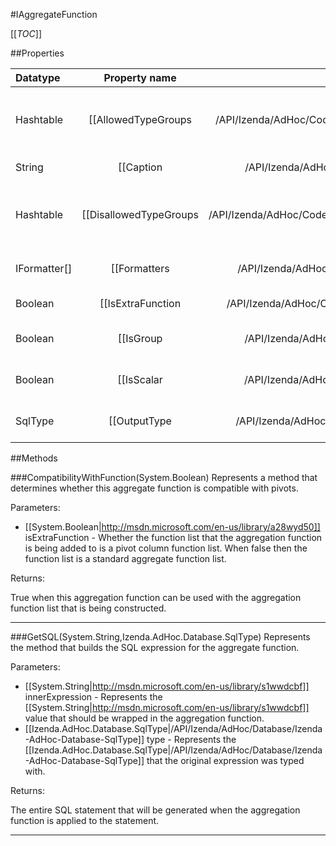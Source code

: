 #IAggregateFunction

[[_TOC_]]

##Properties

|Datatype|Property name|Property description|Default Value|
|:-------|:----------:|:-----------------:|:-----------:|
|Hashtable|[[AllowedTypeGroups|/API/Izenda/AdHoc/CodeSamples/Izenda_AdHoc_IAggregateFunction_AllowedTypeGroups]]|Represents a list of key/value pairs that define the collection of Izenda.AdHoc.Database.SqlTypeGroups that are valid for this aggregation function.|inherited from concrete class|
|String|[[Caption|/API/Izenda/AdHoc/CodeSamples/Izenda_AdHoc_IAggregateFunction_Caption]]| Represents the display text that is used for this aggregation function. |inherited from concrete class|
|Hashtable|[[DisallowedTypeGroups|/API/Izenda/AdHoc/CodeSamples/Izenda_AdHoc_IAggregateFunction_DisallowedTypeGroups]]|Represents a list of key/value pairs that define the collection of Izenda.AdHoc.Database.SqlTypeGroups that are not valid for this aggregation function.|inherited from concrete class|
|IFormatter[]|[[Formatters|/API/Izenda/AdHoc/CodeSamples/Izenda_AdHoc_IAggregateFunction_Formatters]]| Represents a set of formatters that can optionally be used to format the results of the aggregation function. |inherited from concrete class|
|Boolean|[[IsExtraFunction|/API/Izenda/AdHoc/CodeSamples/Izenda_AdHoc_IAggregateFunction_IsExtraFunction]]| Represents whether this function can be used in pivot column function lists. |inherited from concrete class|
|Boolean|[[IsGroup|/API/Izenda/AdHoc/CodeSamples/Izenda_AdHoc_IAggregateFunction_IsGroup]]| Represents whether this aggregate function requires grouping in order to be used. |inherited from concrete class|
|Boolean|[[IsScalar|/API/Izenda/AdHoc/CodeSamples/Izenda_AdHoc_IAggregateFunction_IsScalar]]| Represents whether or not this aggregation function is able to accept a group function. |inherited from concrete class|
|SqlType|[[OutputType|/API/Izenda/AdHoc/CodeSamples/Izenda_AdHoc_IAggregateFunction_OutputType]]| Represents the database type that the resulting output of the aggregate function will use. |inherited from concrete class|


##Methods

###CompatibilityWithFunction(System.Boolean)
 Represents a method that determines whether this aggregate function is compatible with pivots. 

Parameters: 

* [[System.Boolean|http://msdn.microsoft.com/en-us/library/a28wyd50]] isExtraFunction  - Whether the function list that the aggregation function is being added to is a pivot column function list.  When false then the function list is a standard aggregate function list.





Returns:

True when this aggregation function can be used with the aggregation function list that is being constructed.


---


###GetSQL(System.String,Izenda.AdHoc.Database.SqlType)
 Represents the method that builds the SQL expression for the aggregate function. 

Parameters: 

* [[System.String|http://msdn.microsoft.com/en-us/library/s1wwdcbf]] innerExpression  - Represents the [[System.String|http://msdn.microsoft.com/en-us/library/s1wwdcbf]] value that should be wrapped in the aggregation function.
* [[Izenda.AdHoc.Database.SqlType|/API/Izenda/AdHoc/Database/Izenda-AdHoc-Database-SqlType]] type  - Represents the [[Izenda.AdHoc.Database.SqlType|/API/Izenda/AdHoc/Database/Izenda-AdHoc-Database-SqlType]] that the original expression was typed with.





Returns:

The entire SQL statement that will be generated when the aggregation function is applied to the statement.


---


